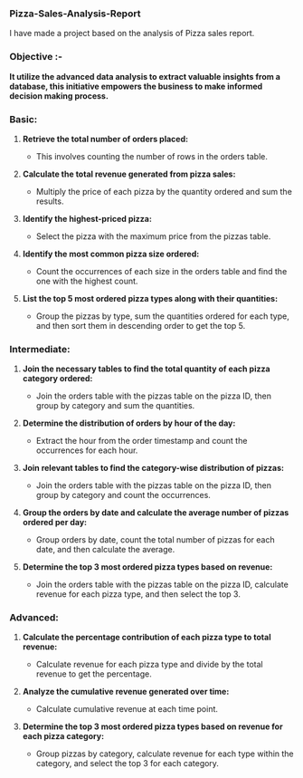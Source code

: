 ### Pizza-Sales-Analysis-Report
I have made a project based on the analysis of Pizza sales report.

### Objective :-

**It utilize the advanced data analysis to extract valuable insights from a database, this initiative empowers the business to make informed decision making process.**

### Basic:

1. **Retrieve the total number of orders placed:**
   - This involves counting the number of rows in the orders table.

2. **Calculate the total revenue generated from pizza sales:**
   - Multiply the price of each pizza by the quantity ordered and sum the results.

3. **Identify the highest-priced pizza:**
   - Select the pizza with the maximum price from the pizzas table.

4. **Identify the most common pizza size ordered:**
   - Count the occurrences of each size in the orders table and find the one with the highest count.

5. **List the top 5 most ordered pizza types along with their quantities:**
   - Group the pizzas by type, sum the quantities ordered for each type, and then sort them in descending order to get the top 5.

### Intermediate:

1. **Join the necessary tables to find the total quantity of each pizza category ordered:**
   - Join the orders table with the pizzas table on the pizza ID, then group by category and sum the quantities.

2. **Determine the distribution of orders by hour of the day:**
   - Extract the hour from the order timestamp and count the occurrences for each hour.

3. **Join relevant tables to find the category-wise distribution of pizzas:**
   - Join the orders table with the pizzas table on the pizza ID, then group by category and count the occurrences.

4. **Group the orders by date and calculate the average number of pizzas ordered per day:**
   - Group orders by date, count the total number of pizzas for each date, and then calculate the average.

5. **Determine the top 3 most ordered pizza types based on revenue:**
   - Join the orders table with the pizzas table on the pizza ID, calculate revenue for each pizza type, and then select the top 3.

### Advanced:

1. **Calculate the percentage contribution of each pizza type to total revenue:**
   - Calculate revenue for each pizza type and divide by the total revenue to get the percentage.

2. **Analyze the cumulative revenue generated over time:**
   - Calculate cumulative revenue at each time point.

3. **Determine the top 3 most ordered pizza types based on revenue for each pizza category:**
   - Group pizzas by category, calculate revenue for each type within the category, and select the top 3 for each category.
